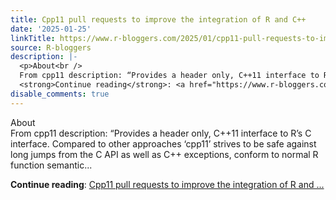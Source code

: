 ```yaml
---
title: Cpp11 pull requests to improve the integration of R and C++
date: '2025-01-25'
linkTitle: https://www.r-bloggers.com/2025/01/cpp11-pull-requests-to-improve-the-integration-of-r-and-c/
source: R-bloggers
description: |-
  <p>About<br />
  From cpp11 description: “Provides a header only, C++11 interface to R’s C interface. Compared to other approaches ‘cpp11’ strives to be safe against long jumps from the C API as well as C++ exceptions, conform to normal R function semantic...</p>
  <strong>Continue reading</strong>: <a href="https://www.r-bloggers.com/2025/01/cpp11-pull-requests-to-improve-the-integration-of-r-and-c/">Cpp11 pull requests to improve the integration of R and ...
disable_comments: true
---
```

<p>About<br />
From cpp11 description: “Provides a header only, C++11 interface to R’s C interface. Compared to other approaches ‘cpp11’ strives to be safe against long jumps from the C API as well as C++ exceptions, conform to normal R function semantic...</p>
<strong>Continue reading</strong>: <a href="https://www.r-bloggers.com/2025/01/cpp11-pull-requests-to-improve-the-integration-of-r-and-c/">Cpp11 pull requests to improve the integration of R and ...
